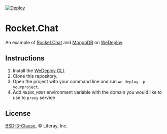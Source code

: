 [![Deploy](https://cdn.wedeploy.com/images/deploy.svg)](https://console.wedeploy.com/deploy?repo=https://github.com/balcsida/rocketchat-example)

# Rocket.Chat

An example of [Rocket.Chat](https://hub.docker.com/_/rocket.chat/) and [MongoDB](https://hub.docker.com/_/mongo/) on [WeDeploy](https://wedeploy.com/).

## Instructions

1. Install the [WeDeploy CLI](https://wedeploy.com/docs/intro/using-the-command-line/).
2. Clone this repository.
3. Open the project with your command line and run `we deploy -p yourproject`.
4. Add `NGINX_HOST` environment variable with the domain you would like to use to `proxy` service

## License

[BSD-3-Clause](./LICENSE.md), © Liferay, Inc.
